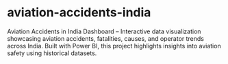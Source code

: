 # aviation-accidents-india
Aviation Accidents in India Dashboard – Interactive data visualization showcasing aviation accidents, fatalities, causes, and operator trends across India. Built with Power BI, this project highlights insights into aviation safety using historical datasets.
